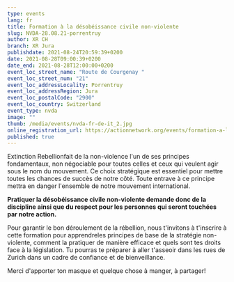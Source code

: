 ```yaml
---
type: events
lang: fr
title: Formation à la désobéissance civile non-violente
slug: NVDA-28.08.21-porrentruy
author: XR CH
branch: XR Jura
publishdate: 2021-08-24T20:59:39+0200
date: 2021-08-28T09:00:39+0200
date_end: 2021-08-28T12:00:00+0200
event_loc_street_name: "Route de Courgenay "
event_loc_street_num: "21"
event_loc_addressLocality: Porrentruy
event_loc_addressRegion: Jura
event_loc_postalCode: "2900"
event_loc_country: Switzerland
event_type: nvda
image: ""
thumb: /media/events/nvda-fr-de-it_2.jpg
online_registration_url: https://actionnetwork.org/events/formation-a-la-desobeissance-civile-non-violente-3/
published: true
---
```

Extinction Rebellionfait de la non-violence l'un de ses principes fondamentaux, non négociable pour toutes celles et ceux qui veulent agir sous le nom du mouvement. Ce choix stratégique est essentiel pour mettre toutes les chances de succès de notre côté. Toute entrave à ce principe mettra en danger l'ensemble de notre mouvement international. 

**Pratiquer la désobéissance civile non-violente demande donc de la discipline ainsi que du respect pour les personnes qui seront touchées par notre action.** 

Pour garantir le bon déroulement de la rébellion, nous t'invitons à t'inscrire à cette formation pour apprendreles principes de base de la stratégie non-violente, comment la pratiquer de manière efficace et quels sont tes droits face à la législation. Tu pourras te préparer à aller t'asseoir dans les rues de Zurich dans un cadre de confiance et de bienveillance. 

Merci d'apporter ton masque et quelque chose à manger, à partager!